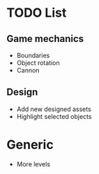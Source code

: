 # TODO List

## Game mechanics
* Boundaries
* Object rotation
* Cannon

## Design
* Add new designed assets
* Highlight selected objects 

# Generic
* More levels


